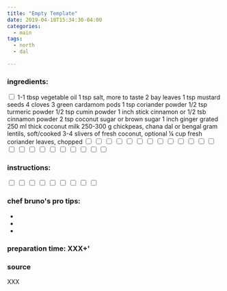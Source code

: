 ```yaml
---
title: "Empty Template"
date: 2019-04-18T15:34:30-04:00
categories:
  - main 
tags:
  - north
  - dal

---
```


### ingredients:

<input type="checkbox">                
1-1 tbsp vegetable oil
1 tsp salt, more to taste
2 bay leaves
1 tsp mustard seeds
4 cloves
3 green cardamom pods
1 tsp coriander powder
1/2 tsp turmeric powder
1/2 tsp cumin powder
1 inch stick cinnamon or 1/2 tsb cinnamon powder
2 tsp coconut sugar or brown sugar
1 inch ginger grated
250 ml thick coconut milk
250-300 g chickpeas, chana dal or bengal gram lentils, soft/cooked
3-4 slivers of fresh coconut, optional
¼ cup fresh coriander leaves, chopped
<input type="checkbox"> 
<input type="checkbox"> 
<input type="checkbox"> 
<input type="checkbox"> 
<input type="checkbox"> 
<input type="checkbox"> 
<input type="checkbox"> 
<input type="checkbox"> 
<input type="checkbox"> 
<input type="checkbox"> 
<input type="checkbox"> 
<input type="checkbox"> 
<input type="checkbox"> 
<input type="checkbox"> 
<input type="checkbox"> 
<input type="checkbox"> 
<input type="checkbox"> 
<input type="checkbox"> 
<input type="checkbox"> 
<input type="checkbox"> 
<input type="checkbox"> 
<input type="checkbox"> 
<input type="checkbox"> 

### instructions:

<input type="checkbox"> 
<input type="checkbox"> 
<input type="checkbox"> 
<input type="checkbox"> 
<input type="checkbox"> 
<input type="checkbox"> 
<input type="checkbox"> 
<input type="checkbox"> 
<input type="checkbox"> 

### chef bruno's pro tips:

-
-
-


### preparation time: XXX+'

### source

XXX


